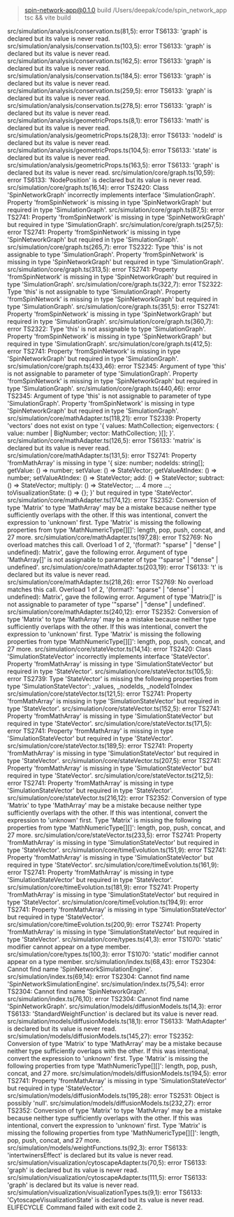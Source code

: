 
> spin-network-app@0.1.0 build /Users/deepak/code/spin_network_app
> tsc && vite build

src/simulation/analysis/conservation.ts(81,5): error TS6133: 'graph' is declared but its value is never read.
src/simulation/analysis/conservation.ts(103,5): error TS6133: 'graph' is declared but its value is never read.
src/simulation/analysis/conservation.ts(162,5): error TS6133: 'graph' is declared but its value is never read.
src/simulation/analysis/conservation.ts(184,5): error TS6133: 'graph' is declared but its value is never read.
src/simulation/analysis/conservation.ts(259,5): error TS6133: 'graph' is declared but its value is never read.
src/simulation/analysis/conservation.ts(278,5): error TS6133: 'graph' is declared but its value is never read.
src/simulation/analysis/geometricProps.ts(8,1): error TS6133: 'math' is declared but its value is never read.
src/simulation/analysis/geometricProps.ts(28,13): error TS6133: 'nodeId' is declared but its value is never read.
src/simulation/analysis/geometricProps.ts(104,5): error TS6133: 'state' is declared but its value is never read.
src/simulation/analysis/geometricProps.ts(163,5): error TS6133: 'graph' is declared but its value is never read.
src/simulation/core/graph.ts(10,59): error TS6133: 'NodePosition' is declared but its value is never read.
src/simulation/core/graph.ts(16,14): error TS2420: Class 'SpinNetworkGraph' incorrectly implements interface 'SimulationGraph'.
  Property 'fromSpinNetwork' is missing in type 'SpinNetworkGraph' but required in type 'SimulationGraph'.
src/simulation/core/graph.ts(87,5): error TS2741: Property 'fromSpinNetwork' is missing in type 'SpinNetworkGraph' but required in type 'SimulationGraph'.
src/simulation/core/graph.ts(257,5): error TS2741: Property 'fromSpinNetwork' is missing in type 'SpinNetworkGraph' but required in type 'SimulationGraph'.
src/simulation/core/graph.ts(265,7): error TS2322: Type 'this' is not assignable to type 'SimulationGraph'.
  Property 'fromSpinNetwork' is missing in type 'SpinNetworkGraph' but required in type 'SimulationGraph'.
src/simulation/core/graph.ts(313,5): error TS2741: Property 'fromSpinNetwork' is missing in type 'SpinNetworkGraph' but required in type 'SimulationGraph'.
src/simulation/core/graph.ts(322,7): error TS2322: Type 'this' is not assignable to type 'SimulationGraph'.
  Property 'fromSpinNetwork' is missing in type 'SpinNetworkGraph' but required in type 'SimulationGraph'.
src/simulation/core/graph.ts(351,5): error TS2741: Property 'fromSpinNetwork' is missing in type 'SpinNetworkGraph' but required in type 'SimulationGraph'.
src/simulation/core/graph.ts(360,7): error TS2322: Type 'this' is not assignable to type 'SimulationGraph'.
  Property 'fromSpinNetwork' is missing in type 'SpinNetworkGraph' but required in type 'SimulationGraph'.
src/simulation/core/graph.ts(412,5): error TS2741: Property 'fromSpinNetwork' is missing in type 'SpinNetworkGraph' but required in type 'SimulationGraph'.
src/simulation/core/graph.ts(433,46): error TS2345: Argument of type 'this' is not assignable to parameter of type 'SimulationGraph'.
  Property 'fromSpinNetwork' is missing in type 'SpinNetworkGraph' but required in type 'SimulationGraph'.
src/simulation/core/graph.ts(440,46): error TS2345: Argument of type 'this' is not assignable to parameter of type 'SimulationGraph'.
  Property 'fromSpinNetwork' is missing in type 'SpinNetworkGraph' but required in type 'SimulationGraph'.
src/simulation/core/mathAdapter.ts(118,21): error TS2339: Property 'vectors' does not exist on type '{ values: MathCollection; eigenvectors: { value: number | BigNumber; vector: MathCollection; }[]; }'.
src/simulation/core/mathAdapter.ts(126,5): error TS6133: 'matrix' is declared but its value is never read.
src/simulation/core/mathAdapter.ts(131,5): error TS2741: Property 'fromMathArray' is missing in type '{ size: number; nodeIds: string[]; getValue: () => number; setValue: () => StateVector; getValueAtIndex: () => number; setValueAtIndex: () => StateVector; add: () => StateVector; subtract: () => StateVector; multiply: () => StateVector; ... 4 more ...; toVisualizationState: () => {}; }' but required in type 'StateVector'.
src/simulation/core/mathAdapter.ts(174,12): error TS2352: Conversion of type 'Matrix' to type 'MathArray' may be a mistake because neither type sufficiently overlaps with the other. If this was intentional, convert the expression to 'unknown' first.
  Type 'Matrix' is missing the following properties from type 'MathNumericType[][]': length, pop, push, concat, and 27 more.
src/simulation/core/mathAdapter.ts(197,28): error TS2769: No overload matches this call.
  Overload 1 of 2, '(format?: "sparse" | "dense" | undefined): Matrix', gave the following error.
    Argument of type 'MathArray[]' is not assignable to parameter of type '"sparse" | "dense" | undefined'.
src/simulation/core/mathAdapter.ts(203,19): error TS6133: 't' is declared but its value is never read.
src/simulation/core/mathAdapter.ts(218,26): error TS2769: No overload matches this call.
  Overload 1 of 2, '(format?: "sparse" | "dense" | undefined): Matrix', gave the following error.
    Argument of type 'Matrix[]' is not assignable to parameter of type '"sparse" | "dense" | undefined'.
src/simulation/core/mathAdapter.ts(240,12): error TS2352: Conversion of type 'Matrix' to type 'MathArray' may be a mistake because neither type sufficiently overlaps with the other. If this was intentional, convert the expression to 'unknown' first.
  Type 'Matrix' is missing the following properties from type 'MathNumericType[][]': length, pop, push, concat, and 27 more.
src/simulation/core/stateVector.ts(14,14): error TS2420: Class 'SimulationStateVector' incorrectly implements interface 'StateVector'.
  Property 'fromMathArray' is missing in type 'SimulationStateVector' but required in type 'StateVector'.
src/simulation/core/stateVector.ts(105,5): error TS2739: Type 'StateVector' is missing the following properties from type 'SimulationStateVector': _values, _nodeIds, _nodeIdToIndex
src/simulation/core/stateVector.ts(121,5): error TS2741: Property 'fromMathArray' is missing in type 'SimulationStateVector' but required in type 'StateVector'.
src/simulation/core/stateVector.ts(152,5): error TS2741: Property 'fromMathArray' is missing in type 'SimulationStateVector' but required in type 'StateVector'.
src/simulation/core/stateVector.ts(171,5): error TS2741: Property 'fromMathArray' is missing in type 'SimulationStateVector' but required in type 'StateVector'.
src/simulation/core/stateVector.ts(189,5): error TS2741: Property 'fromMathArray' is missing in type 'SimulationStateVector' but required in type 'StateVector'.
src/simulation/core/stateVector.ts(207,5): error TS2741: Property 'fromMathArray' is missing in type 'SimulationStateVector' but required in type 'StateVector'.
src/simulation/core/stateVector.ts(212,5): error TS2741: Property 'fromMathArray' is missing in type 'SimulationStateVector' but required in type 'StateVector'.
src/simulation/core/stateVector.ts(216,12): error TS2352: Conversion of type 'Matrix' to type 'MathArray' may be a mistake because neither type sufficiently overlaps with the other. If this was intentional, convert the expression to 'unknown' first.
  Type 'Matrix' is missing the following properties from type 'MathNumericType[][]': length, pop, push, concat, and 27 more.
src/simulation/core/stateVector.ts(233,5): error TS2741: Property 'fromMathArray' is missing in type 'SimulationStateVector' but required in type 'StateVector'.
src/simulation/core/timeEvolution.ts(151,9): error TS2741: Property 'fromMathArray' is missing in type 'SimulationStateVector' but required in type 'StateVector'.
src/simulation/core/timeEvolution.ts(161,9): error TS2741: Property 'fromMathArray' is missing in type 'SimulationStateVector' but required in type 'StateVector'.
src/simulation/core/timeEvolution.ts(181,9): error TS2741: Property 'fromMathArray' is missing in type 'SimulationStateVector' but required in type 'StateVector'.
src/simulation/core/timeEvolution.ts(194,9): error TS2741: Property 'fromMathArray' is missing in type 'SimulationStateVector' but required in type 'StateVector'.
src/simulation/core/timeEvolution.ts(200,9): error TS2741: Property 'fromMathArray' is missing in type 'SimulationStateVector' but required in type 'StateVector'.
src/simulation/core/types.ts(41,3): error TS1070: 'static' modifier cannot appear on a type member.
src/simulation/core/types.ts(100,3): error TS1070: 'static' modifier cannot appear on a type member.
src/simulation/index.ts(68,43): error TS2304: Cannot find name 'SpinNetworkSimulationEngine'.
src/simulation/index.ts(69,14): error TS2304: Cannot find name 'SpinNetworkSimulationEngine'.
src/simulation/index.ts(75,54): error TS2304: Cannot find name 'SpinNetworkGraph'.
src/simulation/index.ts(76,10): error TS2304: Cannot find name 'SpinNetworkGraph'.
src/simulation/models/diffusionModels.ts(14,3): error TS6133: 'StandardWeightFunction' is declared but its value is never read.
src/simulation/models/diffusionModels.ts(18,1): error TS6133: 'MathAdapter' is declared but its value is never read.
src/simulation/models/diffusionModels.ts(145,27): error TS2352: Conversion of type 'Matrix' to type 'MathArray' may be a mistake because neither type sufficiently overlaps with the other. If this was intentional, convert the expression to 'unknown' first.
  Type 'Matrix' is missing the following properties from type 'MathNumericType[][]': length, pop, push, concat, and 27 more.
src/simulation/models/diffusionModels.ts(194,5): error TS2741: Property 'fromMathArray' is missing in type 'SimulationStateVector' but required in type 'StateVector'.
src/simulation/models/diffusionModels.ts(195,28): error TS2531: Object is possibly 'null'.
src/simulation/models/diffusionModels.ts(232,27): error TS2352: Conversion of type 'Matrix' to type 'MathArray' may be a mistake because neither type sufficiently overlaps with the other. If this was intentional, convert the expression to 'unknown' first.
  Type 'Matrix' is missing the following properties from type 'MathNumericType[][]': length, pop, push, concat, and 27 more.
src/simulation/models/weightFunctions.ts(92,3): error TS6133: 'intertwinersEffect' is declared but its value is never read.
src/simulation/visualization/cytoscapeAdapter.ts(70,5): error TS6133: 'graph' is declared but its value is never read.
src/simulation/visualization/cytoscapeAdapter.ts(111,5): error TS6133: 'graph' is declared but its value is never read.
src/simulation/visualization/visualizationTypes.ts(9,1): error TS6133: 'CytoscapeVisualizationState' is declared but its value is never read.
 ELIFECYCLE  Command failed with exit code 2.
